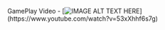GamePlay Video - 
[![IMAGE ALT TEXT HERE](https://img.youtube.com/vi/YOUTUBE_VI...)](https://www.youtube.com/watch?v=53xXhhf6s7g)
